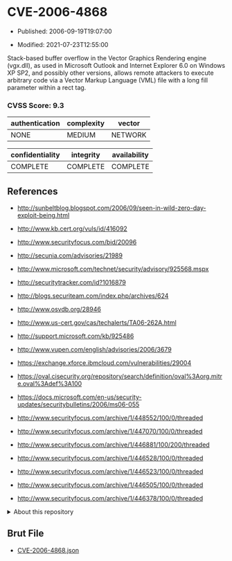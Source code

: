 # CVE-2006-4868

- Published: 2006-09-19T19:07:00

- Modified: 2021-07-23T12:55:00

Stack-based buffer overflow in the Vector Graphics Rendering engine (vgx.dll), as used in Microsoft Outlook and Internet Explorer 6.0 on Windows XP SP2, and possibly other versions, allows remote attackers to execute arbitrary code via a Vector Markup Language (VML) file with a long fill parameter within a rect tag.

### CVSS Score: **9.3**

| authentication | complexity | vector |
| --- | --- | --- |
| NONE | MEDIUM | NETWORK |

| confidentiality | integrity | availability |
| --- | --- | --- |
| COMPLETE | COMPLETE | COMPLETE |

## References

* http://sunbeltblog.blogspot.com/2006/09/seen-in-wild-zero-day-exploit-being.html

* http://www.kb.cert.org/vuls/id/416092

* http://www.securityfocus.com/bid/20096

* http://secunia.com/advisories/21989

* http://www.microsoft.com/technet/security/advisory/925568.mspx

* http://securitytracker.com/id?1016879

* http://blogs.securiteam.com/index.php/archives/624

* http://www.osvdb.org/28946

* http://www.us-cert.gov/cas/techalerts/TA06-262A.html

* http://support.microsoft.com/kb/925486

* http://www.vupen.com/english/advisories/2006/3679

* https://exchange.xforce.ibmcloud.com/vulnerabilities/29004

* https://oval.cisecurity.org/repository/search/definition/oval%3Aorg.mitre.oval%3Adef%3A100

* https://docs.microsoft.com/en-us/security-updates/securitybulletins/2006/ms06-055

* http://www.securityfocus.com/archive/1/448552/100/0/threaded

* http://www.securityfocus.com/archive/1/447070/100/0/threaded

* http://www.securityfocus.com/archive/1/446881/100/200/threaded

* http://www.securityfocus.com/archive/1/446528/100/0/threaded

* http://www.securityfocus.com/archive/1/446523/100/0/threaded

* http://www.securityfocus.com/archive/1/446505/100/0/threaded

* http://www.securityfocus.com/archive/1/446378/100/0/threaded

<details>
<summary>About this repository</summary> 

  This repository is part of the project [Live Hack CVE](https://github.com/Live-Hack-CVE). Main website can be found [www.live-hack.org](https://www.live-hack.org) 
  
  Made by [Sn0wAlice](https://github.com/Sn0wAlice) for the people that care about security and need to have a feed of the latest CVEs. Hope you enjoy it, don't forget to star the repo and follow me on [Twitter](https://twitter.com/Sn0wAlice) and [Github](https://github.com/Sn0wAlice). And that is my [personnal website](https://www.alice-snow.me/)

  - [Home Page](https://github.com/Live-Hack-CVE)
  - [Framework](https://github.com/Live-Hack-CVE/cve-framework)
  - [CVE database](https://github.com/Live-Hack-CVE/full_database)
  - [Changelog](https://github.com/Live-Hack-CVE/Changelog)
</details>

## Brut File

* [CVE-2006-4868.json](https://raw.githubusercontent.com/Live-Hack-CVE/full_database/main/cves/2006/CVE-2006-4868.json)


